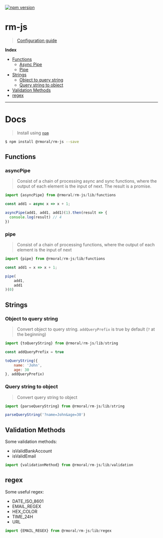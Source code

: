 [![npm version](https://badge.fury.io/js/%40rmoral%2Frm-js.svg)](https://badge.fury.io/js/%40rmoral%2Frm-js)

# rm-js

> [Configuration guide](#docs)

**Index**

- [Functions](#functions)
  - [Async Pipe](#asyncPipe)
  - [Pipe](#pipe)
- [Strings](#strings)
  - [Object to query string](#object-to-query-string)
  - [Query string to object](#query-string-to-object)
- [Validation Methods](#validation-methods)
- [regex](#regex)

---

# Docs

> Install using [`npm`](https://www.npmjs.com/)

```sh
$ npm install @rmoral/rm-js --save
```

## Functions

### asyncPipe

> Consist of a chain of processing async and sync functions, where the output of each element is the input of next. The result is a promise.

```js
import {asyncPipe} from @rmoral/rm-js/lib/functions

const add1 = async x => x + 1;

asyncPipe(add1, add1, add1)(1).then(result => {
  console.log(result) // 4
})
```

### pipe

> Consist of a chain of processing functions, where the output of each element is the input of next

```js
import {pipe} from @rmoral/rm-js/lib/functions

const add1 = x => x + 1;

pipe(
    add1,
    add1
)(0)
```

## Strings

### Object to query string

> Convert object to query string. `addQueryPrefix` is true by default (`?` at the beginning)

```js
import {toQueryString} from @rmoral/rm-js/lib/string

const addQueryPrefix = true

toQueryString({
    name: 'John',
    age: 30
}, addQueryPrefix)
```

### Query string to object

> Convert query string to object

```js
import {parseQueryString} from @rmoral/rm-js/lib/string

parseQueryString('?name=John&age=30')
```

## Validation Methods

Some validation methods:

- isValidBankAccount
- isValidEmail

```js
import {validationMethod} from @rmoral/rm-js/lib/validation
```

## regex

Some useful regex:

- DATE_ISO_8601
- EMAIL_REGEX
- HEX_COLOR
- TIME_24H
- URL

```js
import {EMAIL_REGEX} from @rmoral/rm-js/lib/regex
```
